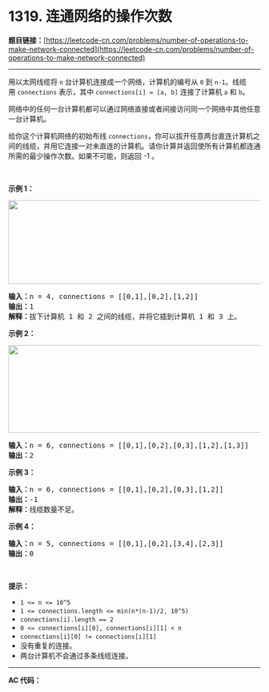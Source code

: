 # 1319. 连通网络的操作次数

**题目链接：**[https://leetcode-cn.com/problems/number-of-operations-to-make-network-connected](https://leetcode-cn.com/problems/number-of-operations-to-make-network-connected)

---

<div class="content__1Y2H">
 <div class="notranslate">
  <p>用以太网线缆将&nbsp;<code>n</code>&nbsp;台计算机连接成一个网络，计算机的编号从&nbsp;<code>0</code>&nbsp;到&nbsp;<code>n-1</code>。线缆用&nbsp;<code>connections</code>&nbsp;表示，其中&nbsp;<code>connections[i] = [a, b]</code>&nbsp;连接了计算机&nbsp;<code>a</code>&nbsp;和&nbsp;<code>b</code>。</p> 
  <p>网络中的任何一台计算机都可以通过网络直接或者间接访问同一个网络中其他任意一台计算机。</p> 
  <p>给你这个计算机网络的初始布线&nbsp;<code>connections</code>，你可以拔开任意两台直连计算机之间的线缆，并用它连接一对未直连的计算机。请你计算并返回使所有计算机都连通所需的最少操作次数。如果不可能，则返回&nbsp;-1 。&nbsp;</p> 
  <p>&nbsp;</p> 
  <p><strong>示例 1：</strong></p> 
  <p><strong><img style="height: 167px; width: 570px;" src="https://assets.leetcode-cn.com/aliyun-lc-upload/uploads/2020/01/11/sample_1_1677.png" alt=""></strong></p> 
  <pre class="language-text"><strong>输入：</strong>n = 4, connections = [[0,1],[0,2],[1,2]]
<strong>输出：</strong>1
<strong>解释：</strong>拔下计算机 1 和 2 之间的线缆，并将它插到计算机 1 和 3 上。
</pre> 
  <p><strong>示例 2：</strong></p> 
  <p><strong><img style="height: 175px; width: 660px;" src="https://assets.leetcode-cn.com/aliyun-lc-upload/uploads/2020/01/11/sample_2_1677.png" alt=""></strong></p> 
  <pre class="language-text"><strong>输入：</strong>n = 6, connections = [[0,1],[0,2],[0,3],[1,2],[1,3]]
<strong>输出：</strong>2
</pre> 
  <p><strong>示例 3：</strong></p> 
  <pre class="language-text"><strong>输入：</strong>n = 6, connections = [[0,1],[0,2],[0,3],[1,2]]
<strong>输出：</strong>-1
<strong>解释：</strong>线缆数量不足。
</pre> 
  <p><strong>示例 4：</strong></p> 
  <pre class="language-text"><strong>输入：</strong>n = 5, connections = [[0,1],[0,2],[3,4],[2,3]]
<strong>输出：</strong>0
</pre> 
  <p>&nbsp;</p> 
  <p><strong>提示：</strong></p> 
  <ul> 
   <li><code>1 &lt;= n &lt;= 10^5</code></li> 
   <li><code>1 &lt;= connections.length &lt;= min(n*(n-1)/2, 10^5)</code></li> 
   <li><code>connections[i].length == 2</code></li> 
   <li><code>0 &lt;= connections[i][0], connections[i][1]&nbsp;&lt; n</code></li> 
   <li><code>connections[i][0] != connections[i][1]</code></li> 
   <li>没有重复的连接。</li> 
   <li>两台计算机不会通过多条线缆连接。</li> 
  </ul> 
 </div>
</div>

---

**AC 代码：**

```java

```